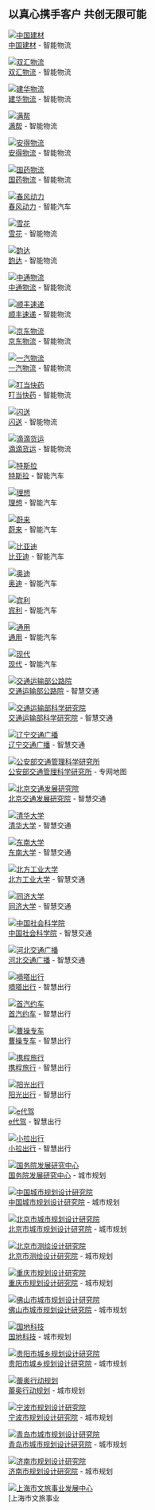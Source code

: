 ## 以真心携手客户 共创无限可能

[![中国建材](https://mapopen-website-wiki.cdn.bcebos.com/statics/logo%E5%A2%99-1%402.png)](https://lbsyun.baidu.com/solutions/logistics)  
[中国建材](https://lbsyun.baidu.com/solutions/logistics) - 智能物流

[![双汇物流](https://mapopen-website-wiki.cdn.bcebos.com/statics/logo%E5%A2%99-1%402.png)](https://lbsyun.baidu.com/solutions/logistics)  
[双汇物流](https://lbsyun.baidu.com/solutions/logistics) - 智能物流

[![建华物流](https://mapopen-website-wiki.cdn.bcebos.com/statics/logo%E5%A2%99-1%402.png)](https://lbsyun.baidu.com/solutions/logistics)  
[建华物流](https://lbsyun.baidu.com/solutions/logistics) - 智能物流

[![满帮](https://mapopen-website-wiki.cdn.bcebos.com/statics/logo%E5%A2%99-1%402.png)](https://lbsyun.baidu.com/solutions/logistics)  
[满帮](https://lbsyun.baidu.com/solutions/logistics) - 智能物流

[![安得物流](https://mapopen-website-wiki.cdn.bcebos.com/statics/logo%E5%A2%99-1%402.png)](https://lbsyun.baidu.com/solutions/logistics)  
[安得物流](https://lbsyun.baidu.com/solutions/logistics) - 智能物流

[![国药物流](https://mapopen-website-wiki.cdn.bcebos.com/statics/logo%E5%A2%99-1%402.png)](https://lbsyun.baidu.com/solutions/logistics)  
[国药物流](https://lbsyun.baidu.com/solutions/logistics) - 智能物流

[![春风动力](https://mapopen-website-wiki.cdn.bcebos.com/statics/logo%E5%A2%99-1%402.png)](https://lbsyun.baidu.com/solutions/vehiclemap)  
[春风动力](https://lbsyun.baidu.com/solutions/vehiclemap) - 智能汽车

[![雪花](https://mapopen-website-wiki.cdn.bcebos.com/statics/logo%E5%A2%99-1%402.png)](https://lbsyun.baidu.com/solutions/logistics)  
[雪花](https://lbsyun.baidu.com/solutions/logistics) - 智能物流

[![韵达](https://mapopen-website-wiki.cdn.bcebos.com/statics/logo%E5%A2%99-1%402.png)](https://lbsyun.baidu.com/solutions/logistics)  
[韵达](https://lbsyun.baidu.com/solutions/logistics) - 智能物流

[![中通物流](https://mapopen-website-wiki.cdn.bcebos.com/statics/logo%E5%A2%99-1%402.png)](https://lbsyun.baidu.com/solutions/logistics)  
[中通物流](https://lbsyun.baidu.com/solutions/logistics) - 智能物流

[![顺丰速递](https://mapopen-website-wiki.cdn.bcebos.com/statics/logo%E5%A2%99-1%402.png)](https://lbsyun.baidu.com/solutions/logistics)  
[顺丰速递](https://lbsyun.baidu.com/solutions/logistics) - 智能物流

[![京东物流](https://mapopen-website-wiki.cdn.bcebos.com/statics/logo%E5%A2%99-1%402.png)](https://lbsyun.baidu.com/solutions/logistics)  
[京东物流](https://lbsyun.baidu.com/solutions/logistics) - 智能物流

[![一汽物流](https://mapopen-website-wiki.cdn.bcebos.com/statics/logo%E5%A2%99-1%402.png)](https://lbsyun.baidu.com/solutions/logistics)  
[一汽物流](https://lbsyun.baidu.com/solutions/logistics) - 智能物流

[![叮当快药](https://mapopen-website-wiki.cdn.bcebos.com/statics/logo%E5%A2%99-1%402.png)](https://lbsyun.baidu.com/solutions/logistics)  
[叮当快药](https://lbsyun.baidu.com/solutions/logistics) - 智能物流

[![闪送](https://mapopen-website-wiki.cdn.bcebos.com/statics/logo%E5%A2%99-1%402.png)](https://lbsyun.baidu.com/solutions/logistics)  
[闪送](https://lbsyun.baidu.com/solutions/logistics) - 智能物流

[![滴滴货运](https://mapopen-website-wiki.cdn.bcebos.com/statics/logo%E5%A2%99-1%402.png)](https://lbsyun.baidu.com/solutions/logistics)  
[滴滴货运](https://lbsyun.baidu.com/solutions/logistics) - 智能物流

[![特斯拉](https://mapopen-website-wiki.cdn.bcebos.com/statics/logo%E5%A2%99-1%402.png)](https://lbsyun.baidu.com/solutions/vehiclemap)  
[特斯拉](https://lbsyun.baidu.com/solutions/vehiclemap) - 智能汽车

[![理想](https://mapopen-website-wiki.cdn.bcebos.com/statics/logo%E5%A2%99-1%402.png)](https://lbsyun.baidu.com/solutions/vehiclemap)  
[理想](https://lbsyun.baidu.com/solutions/vehiclemap) - 智能汽车

[![蔚来](https://mapopen-website-wiki.cdn.bcebos.com/statics/logo%E5%A2%99-1%402.png)](https://lbsyun.baidu.com/solutions/vehiclemap)  
[蔚来](https://lbsyun.baidu.com/solutions/vehiclemap) - 智能汽车

[![比亚迪](https://mapopen-website-wiki.cdn.bcebos.com/statics/logo%E5%A2%99-1%402.png)](https://lbsyun.baidu.com/solutions/vehiclemap)  
[比亚迪](https://lbsyun.baidu.com/solutions/vehiclemap) - 智能汽车

[![奥迪](https://mapopen-website-wiki.cdn.bcebos.com/statics/logo%E5%A2%99-1%402.png)](https://lbsyun.baidu.com/solutions/vehiclemap)  
[奥迪](https://lbsyun.baidu.com/solutions/vehiclemap) - 智能汽车

[![宾利](https://mapopen-website-wiki.cdn.bcebos.com/statics/logo%E5%A2%99-1%402.png)](https://lbsyun.baidu.com/solutions/vehiclemap)  
[宾利](https://lbsyun.baidu.com/solutions/vehiclemap) - 智能汽车

[![通用](https://mapopen-website-wiki.cdn.bcebos.com/statics/logo%E5%A2%99-1%402.png)](https://lbsyun.baidu.com/solutions/vehiclemap)  
[通用](https://lbsyun.baidu.com/solutions/vehiclemap) - 智能汽车

[![现代](https://mapopen-website-wiki.cdn.bcebos.com/statics/logo%E5%A2%99-1%402.png)](https://lbsyun.baidu.com/solutions/vehiclemap)  
[现代](https://lbsyun.baidu.com/solutions/vehiclemap) - 智能汽车

[![交通运输部公路院](https://mapopen-website-wiki.cdn.bcebos.com/statics/logo%E5%A2%99-1%402.png)](https://jiaotong.baidu.com/)  
[交通运输部公路院](https://jiaotong.baidu.com/) - 智慧交通

[![交通运输部科学研究院](https://mapopen-website-wiki.cdn.bcebos.com/statics/logo%E5%A2%99-1%402.png)](https://jiaotong.baidu.com/)  
[交通运输部科学研究院](https://jiaotong.baidu.com/) - 智慧交通

[![辽宁交通广播](https://mapopen-website-wiki.cdn.bcebos.com/statics/logo%E5%A2%99-1%402.png)](https://jiaotong.baidu.com/)  
[辽宁交通广播](https://jiaotong.baidu.com/) - 智慧交通

[![公安部交通管理科学研究所](https://mapopen-website-wiki.cdn.bcebos.com/statics/logo%E5%A2%99-1%402.png)](https://dugis.baidu.com/)  
[公安部交通管理科学研究所](https://dugis.baidu.com/) - 专网地图

[![北京交通发展研究院](https://mapopen-website-wiki.cdn.bcebos.com/statics/logo%E5%A2%992%402x.png)](https://jiaotong.baidu.com/)  
[北京交通发展研究院](https://jiaotong.baidu.com/) - 智慧交通

[![清华大学](https://mapopen-website-wiki.cdn.bcebos.com/statics/logo%E5%A2%992%402x.png)](https://jiaotong.baidu.com/)  
[清华大学](https://jiaotong.baidu.com/) - 智慧交通

[![东南大学](https://mapopen-website-wiki.cdn.bcebos.com/statics/logo%E5%A2%992%402x.png)](https://jiaotong.baidu.com/)  
[东南大学](https://jiaotong.baidu.com/) - 智慧交通

[![北方工业大学](https://mapopen-website-wiki.cdn.bcebos.com/statics/logo%E5%A2%992%402x.png)](https://jiaotong.baidu.com/)  
[北方工业大学](https://jiaotong.baidu.com/) - 智慧交通

[![同济大学](https://mapopen-website-wiki.cdn.bcebos.com/statics/logo%E5%A2%992%402x.png)](https://jiaotong.baidu.com/)  
[同济大学](https://jiaotong.baidu.com/) - 智慧交通

[![中国社会科学院](https://mapopen-website-wiki.cdn.bcebos.com/statics/logo%E5%A2%992%402x.png)](https://jiaotong.baidu.com/)  
[中国社会科学院](https://jiaotong.baidu.com/) - 智慧交通

[![河北交通广播](https://mapopen-website-wiki.cdn.bcebos.com/statics/logo%E5%A2%992%402x.png)](https://jiaotong.baidu.com/)  
[河北交通广播](https://jiaotong.baidu.com/) - 智慧交通

[![嘀嗒出行](https://mapopen-website-wiki.cdn.bcebos.com/statics/logo%E5%A2%992%402x.png)](https://lbsyun.baidu.com/index.php?title=open/netcar)  
[嘀嗒出行](https://lbsyun.baidu.com/index.php?title=open/netcar) - 智慧出行

[![首汽约车](https://mapopen-website-wiki.cdn.bcebos.com/statics/logo%E5%A2%992%402x.png)](https://lbsyun.baidu.com/index.php?title=open/netcar)  
[首汽约车](https://lbsyun.baidu.com/index.php?title=open/netcar) - 智慧出行

[![曹操专车](https://mapopen-website-wiki.cdn.bcebos.com/statics/logo%E5%A2%992%402x.png)](https://lbsyun.baidu.com/index.php?title=open/netcar)  
[曹操专车](https://lbsyun.baidu.com/index.php?title=open/netcar) - 智慧出行

[![携程旅行](https://mapopen-website-wiki.cdn.bcebos.com/statics/logo%E5%A2%992%402x.png)](https://lbsyun.baidu.com/index.php?title=open/netcar)  
[携程旅行](https://lbsyun.baidu.com/index.php?title=open/netcar) - 智慧出行

[![阳光出行](https://mapopen-website-wiki.cdn.bcebos.com/statics/logo%E5%A2%992%402x.png)](https://lbsyun.baidu.com/index.php?title=open/netcar)  
[阳光出行](https://lbsyun.baidu.com/index.php?title=open/netcar) - 智慧出行

[![e代驾](https://mapopen-website-wiki.cdn.bcebos.com/statics/logo%E5%A2%992%402x.png)](https://lbsyun.baidu.com/index.php?title=open/netcar)  
[e代驾](https://lbsyun.baidu.com/index.php?title=open/netcar) - 智慧出行

[![小拉出行](https://mapopen-website-wiki.cdn.bcebos.com/statics/logo%E5%A2%992%402x.png)](https://lbsyun.baidu.com/index.php?title=open/netcar)  
[小拉出行](https://lbsyun.baidu.com/index.php?title=open/netcar) - 智慧出行

[![国务院发展研究中心](https://mapopen-website-wiki.cdn.bcebos.com/statics/logo%E5%A2%992%402x.png)](https://huiyan.baidu.com/solution/urbanplanning)  
[国务院发展研究中心](https://huiyan.baidu.com/solution/urbanplanning) - 城市规划

[![中国城市规划设计研究院](https://mapopen-website-wiki.cdn.bcebos.com/statics/logo%E5%A2%992%402x.png)](https://huiyan.baidu.com/solution/urbanplanning)  
[中国城市规划设计研究院](https://huiyan.baidu.com/solution/urbanplanning) - 城市规划

[![北京市城市规划设计研究院](https://mapopen-website-wiki.cdn.bcebos.com/statics/logo%E5%A2%992%402x.png)](https://huiyan.baidu.com/solution/urbanplanning)  
[北京市城市规划设计研究院](https://huiyan.baidu.com/solution/urbanplanning) - 城市规划

[![北京市测绘设计研究院](https://mapopen-website-wiki.cdn.bcebos.com/statics/logo%E5%A2%992%402x.png)](https://huiyan.baidu.com/solution/urbanplanning)  
[北京市测绘设计研究院](https://huiyan.baidu.com/solution/urbanplanning) - 城市规划

[![重庆市规划设计研究院](https://mapopen-website-wiki.cdn.bcebos.com/statics/logo%E5%A2%992%402x.png)](https://huiyan.baidu.com/solution/urbanplanning)  
[重庆市规划设计研究院](https://huiyan.baidu.com/solution/urbanplanning) - 城市规划

[![佛山市城市规划设计研究院](https://mapopen-website-wiki.cdn.bcebos.com/statics/logo%E5%A2%992%402x.png)](https://huiyan.baidu.com/solution/urbanplanning)  
[佛山市城市规划设计研究院](https://huiyan.baidu.com/solution/urbanplanning) - 城市规划

[![国地科技](https://mapopen-website-wiki.cdn.bcebos.com/statics/logo%E5%A2%992%402x.png)](https://huiyan.baidu.com/solution/urbanplanning)  
[国地科技](https://huiyan.baidu.com/solution/urbanplanning) - 城市规划

[![贵阳市城乡规划设计研究院](https://mapopen-website-wiki.cdn.bcebos.com/statics/logo%E5%A2%992%402x.png)](https://huiyan.baidu.com/solution/urbanplanning)  
[贵阳市城乡规划设计研究院](https://huiyan.baidu.com/solution/urbanplanning) - 城市规划

[![蕾奥行动规划](https://mapopen-website-wiki.cdn.bcebos.com/statics/logo%E5%A2%992%402x.png)](https://huiyan.baidu.com/solution/urbanplanning)  
[蕾奥行动规划](https://huiyan.baidu.com/solution/urbanplanning) - 城市规划

[![宁波市规划设计研究院](https://mapopen-website-wiki.cdn.bcebos.com/statics/logo%E5%A2%992%402x.png)](https://huiyan.baidu.com/solution/urbanplanning)  
[宁波市规划设计研究院](https://huiyan.baidu.com/solution/urbanplanning) - 城市规划

[![青岛市城市规划设计研究院](https://mapopen-website-wiki.cdn.bcebos.com/statics/logo%E5%A2%992%402x.png)](https://huiyan.baidu.com/solution/urbanplanning)  
[青岛市城市规划设计研究院](https://huiyan.baidu.com/solution/urbanplanning) - 城市规划

[![济南市规划设计研究院](https://mapopen-website-wiki.cdn.bcebos.com/statics/logo%E5%A2%992%402x.png)](https://huiyan.baidu.com/solution/urbanplanning)  
[济南市规划设计研究院](https://huiyan.baidu.com/solution/urbanplanning) - 城市规划

[![上海市文旅事业发展中心](https://mapopen-website-wiki.cdn.bcebos.com/statics/logo%E5%A2%992%402x.png)](https://huiyan.baidu.com/solution/culturaltourism)  
[上海市文旅事业